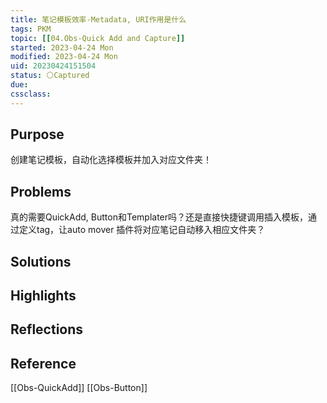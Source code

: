 ```yaml
---
title: 笔记模板效率-Metadata, URI作用是什么
tags: PKM
topic: [[04.Obs-Quick Add and Capture]]
started: 2023-04-24 Mon
modified: 2023-04-24 Mon
uid: 20230424151504 
status: ⚪Captured
due: 
cssclass: 
---
```

## Purpose
创建笔记模板，自动化选择模板并加入对应文件夹！

## Problems
真的需要QuickAdd, Button和Templater吗？还是直接快捷键调用插入模板，通过定义tag，让auto mover 插件将对应笔记自动移入相应文件夹？
## Solutions


## Highlights


## Reflections

## Reference
[[Obs-QuickAdd]]
[[Obs-Button]]
